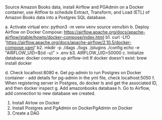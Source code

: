 Source Amazon Books data, install Airflow and PGAdmin on a Docker container, use Aitflow to schedule Extract, Transform, and Load (ETL) of Amazon Books data into a Postgres SQL database. 

a. Activate virtual env:  python3 -m venv venv
                          source venv/bin
b. Deploy Airflow on Docker Compose: https://airflow.apache.org/docs/apache-airflow/stable/howto/docker-compose/index.html
    b1. curl -LfO 'https://airflow.apache.org/docs/apache-airflow/2.10.5/docker-compose.yaml'
    b2. mkdir -p ./dags ./logs ./plugins ./config
        echo -e "AIRFLOW_UID=$(id -u)" > .env
    b3. AIRFLOW_UID=50000
c. Initialize database: docker compose up airflow-init
If docker doesn't exist: brew install docker

d. Check localhost:8080
e. Get pg-admin to run Postgres on Docker container - add details for pg-admin in the yml file, check localhost:5050
f. When registering server in Postgres, do docker ls and get the associated ID, and then docker inspect <ID>
g. Add amazonbooks database
h. Go to Airflow, add connection to new database we created. 



1. Install Airlow on Docker
2. Install Postgres and PgAdmin on DockerPgAdmin on Docker
3. Create a DAG

